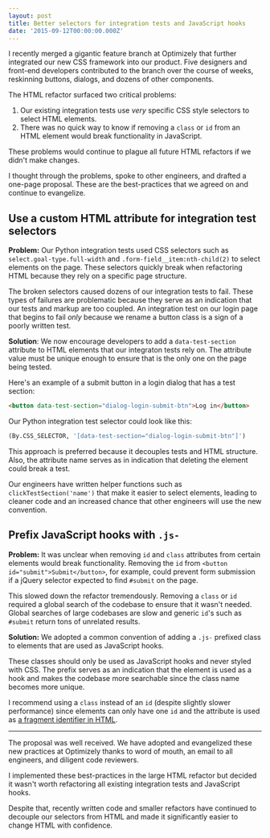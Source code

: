```yaml
---
layout: post
title: Better selectors for integration tests and JavaScript hooks
date: '2015-09-12T00:00:00.000Z'
---
```


I recently merged a gigantic feature branch at Optimizely that further integrated our new CSS framework into our product. Five designers and front-end developers contributed to the branch over the course of weeks, reskinning buttons, dialogs, and dozens of other components.

The HTML refactor surfaced two critical problems:

1. Our existing integration tests use _very_ specific CSS style selectors to select HTML elements.
2. There was no quick way to know if removing a `class` or `id` from an HTML element would break functionality in JavaScript.

These problems would continue to plague all future HTML refactors if we didn't make changes.

I thought through the problems, spoke to other engineers, and drafted a one-page proposal. These are the best-practices that we agreed on and continue to evangelize.


## Use a custom HTML attribute for integration test selectors

**Problem:** Our Python integration tests used CSS selectors such as `select.goal-type.full-width` and `.form-field__item:nth-child(2)` to select elements on the page. These selectors quickly break when refactoring HTML because they rely on a specific page structure.

The broken selectors caused dozens of our integration tests to fail. These types of failures are problematic because they serve as an indication that our tests and markup are too coupled. An integration test on our login page that begins to fail _only_ because we rename a button class is a sign of a poorly written test.

**Solution**: We now encourage developers to add a `data-test-section` attribute to HTML elements that our integraton tests rely on. The attribute value must be unique enough to ensure that is the only one on the page being tested.

Here's an example of a submit button in a login dialog that has a test section:

```html
<button data-test-section="dialog-login-submit-btn">Log in</button>
```

Our Python integration test selector could look like this:

```python
(By.CSS_SELECTOR, '[data-test-section="dialog-login-submit-btn"]')
```

This approach is preferred because it decouples tests and HTML structure. Also, the attribute name serves as in indication that deleting the element could break a test.

Our engineers have written helper functions such as `clickTestSection('name')` that make it easier to select elements, leading to cleaner code and an increased chance that other engineers will use the new convention.


## Prefix JavaScript hooks with `.js-`

**Problem:** It was unclear when removing `id` and `class` attributes from certain elements would break functionality. Removing the `id` from `<button id="submit">Submit</button>`, for example, could prevent form submission if a jQuery selector expected to find `#submit` on the page.

This slowed down the refactor tremendously. Removing a `class` or `id` required a global search of the codebase to ensure that it wasn't needed. Global searches of large codebases are slow and generic `id`'s such as `#submit` return tons of unrelated results.

**Solution:** We adopted a common convention of adding a `.js-` prefixed class to elements that are used as JavaScript hooks.

These classes should only be used as JavaScript hooks and never styled with CSS. The prefix serves as an indication that the element is used as a hook and makes the codebase more searchable since the class name becomes more unique.

I recommend using a `class` instead of an `id` (despite slightly slower performance) since elements can only have one `id` and the attribute is used as [a fragment identifier in HTML](https://en.wikipedia.org/wiki/Fragment_identifier).

***

The proposal was well received. We have adopted and evangelized these new practices at Optimizely thanks to word of mouth, an email to all engineers, and diligent code reviewers.

I implemented these best-practices in the large HTML refactor but decided it wasn't worth refactoring all existing integration tests and JavaScript hooks.

Despite that, recently written code and smaller refactors have continued to decouple our selectors from HTML and made it significantly easier to change HTML with confidence.

